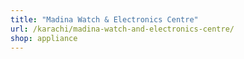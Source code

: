 ```yaml
---
title: "Madina Watch & Electronics Centre"
url: /karachi/madina-watch-and-electronics-centre/
shop: appliance
---
```

